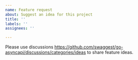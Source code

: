 ```yaml
---
name: Feature request
about: Suggest an idea for this project
title: ''
labels: ''
assignees: ''

---
```


Please use discussions https://github.com/swaggest/go-asyncapi/discussions/categories/ideas to share feature ideas.
